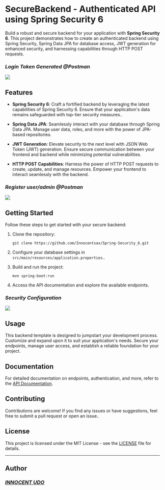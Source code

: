 # SecureBackend - Authenticated API using Spring Security 6

Build a robust and secure backend for your application with **Spring Security 6**. This project demonstrates how to create an authenticated backend using Spring Security, Spring Data JPA for database access, JWT generation for enhanced security, and harnessing capabilities through HTTP POST requests.

### ___Login Token Generated @Postman___
<img src="https://github.com/Innocentsax/Spring-Security_6/blob/main/Postman%20test%20Login.png">

## Features

- **Spring Security 6**: Craft a fortified backend by leveraging the latest capabilities of Spring Security 6. Ensure that your application's data remains safeguarded with top-tier security measures..

- **Spring Data JPA**: Seamlessly interact with your database through Spring Data JPA. Manage user data, roles, and more with the power of JPA-based repositories.

- **JWT Generation**: Elevate security to the next level with JSON Web Token (JWT) generation. Ensure secure communication between your frontend and backend while minimizing potential vulnerabilities.

- **HTTP POST Capabilities**: Harness the power of HTTP POST requests to create, update, and manage resources. Empower your frontend to interact seamlessly with the backend.

### ___Register user/admin @Postman___
<img src="https://github.com/Innocentsax/Spring-Security_6/blob/main/Postman%20test%20register.png">

## Getting Started

Follow these steps to get started with your secure backend:

1. Clone the repository:
   ```
   git clone https://github.com/Innocentsax/Spring-Security_6.git
   ```

2. Configure your database settings in `src/main/resources/application.properties`..

3. Build and run the project:
   ```
   mvn spring-boot:run
   ```

4. Access the API documentation and explore the available endpoints.

### ___Security Configuration___
<img src="https://github.com/Innocentsax/Spring-Security_6/blob/main/Security%20config%20view.png">

## Usage

This backend template is designed to jumpstart your development process. Customize and expand upon it to suit your application's needs. Secure your endpoints, manage user access, and establish a reliable foundation for your project.

## Documentation

For detailed documentation on endpoints, authentication, and more, refer to the [API Documentation](api-docs.md).

## Contributing

Contributions are welcome! If you find any issues or have suggestions, feel free to submit a pull request or open an issue..

## License

This project is licensed under the MIT License - see the [LICENSE](LICENSE) file for details.

---

## Author
### ___[INNOCENT UDO](https://github.com/Innocentsax)___
